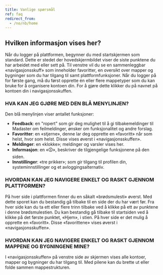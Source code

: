 ```yaml
---
title: Vanlige spørsmål
ref: faq
redirect_from:
  - /no/nb/home
---
```


## Hvilken informasjon vises her?
Når du logger på plattformen, begynner du med startskjermen som standard. Dette er stedet der hovedskjermbildet viser de siste punktene du har arbeidet med eller sett på. Til venstre vil du se en sammenleggbar «navigasjonsskuff» som inneholder favoritter, en oversikt over mapper og bygninger som du har tilgang til samt plattformfunksjoner. Når du logger på for første gang, må du først opprette én eller flere mappetyper som du kan bruke for å organisere kontoen din. For å gjøre dette klikker du på navnet på kontoen din i navigasjonsskuffen.

### HVA KAN JEG GJØRE MED DEN BLÅ MENYLINJEN?
Den blå menylinjen viser antallet funksjoner:
- **Feedback**: en "ropert" som gir deg mulighet til å gi tilbakemeldinger til Madaster om feilmeldinger, ønsker om funksjonalitet og andre forslag.
- **Favoritter**: en «stjerne», denne lar deg opprette en «favoritt» når som helst, hvor som helst. Disse vises øverst i «navigasjonsskuffen».
- **Meldinger**: en «klokke»; meldinger og varsler vises her.
- **Informasjon**: en «🛈», beskriver de tilgjengelige funksjonene på den siden.
- **Innstillinger**: «tre prikker»; som gir tilgang til profilen din, systeminnstillinger og et avloggingsalternativ.


### HVORDAN KAN JEG NAVIGERE ENKELT OG RASKT GJENNOM PLATTFORMEN?
På hver side i plattformen finner du en såkalt «brødsmulesti» øverst. Med dette sporet kan du bestandig gå tilbake til en side der du har vært før. Fra hver side kan du ta ett eller flere trinn tilbake ved å klikke på ett av punktene i denne brødsmulestien. Du kan bestandig gå tilbake til startsiden ved å klikke på det første punktet, «Hjem», i stien. På hver side er det mulig å opprette en «favoritt». Disse «favorittene» vises øverst i «navigasjonsskuffen».


### HVORDAN KAN JEG NAVIGERE ENKELT OG RASKT GJENNOM MAPPENE OG BYGNINGENE MINE?
I «navigasjonsskuffen» på venstre side av skjermen vises alle kontoer, mapper og bygninger du har tilgang til. Med pilene kan du brette ut eller folde sammen mappestrukturen.
